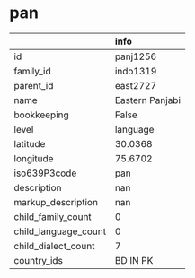 # pan
|                      | info            |
|:---------------------|:----------------|
| id                   | panj1256        |
| family_id            | indo1319        |
| parent_id            | east2727        |
| name                 | Eastern Panjabi |
| bookkeeping          | False           |
| level                | language        |
| latitude             | 30.0368         |
| longitude            | 75.6702         |
| iso639P3code         | pan             |
| description          | nan             |
| markup_description   | nan             |
| child_family_count   | 0               |
| child_language_count | 0               |
| child_dialect_count  | 7               |
| country_ids          | BD IN PK        |